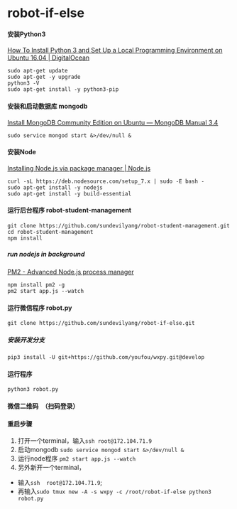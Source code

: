 # robot-if-else
#### 安装Python3
[How To Install Python 3 and Set Up a Local Programming Environment on Ubuntu 16.04 | DigitalOcean](https://www.digitalocean.com/community/tutorials/how-to-install-python-3-and-set-up-a-local-programming-environment-on-ubuntu-16-04)

```
sudo apt-get update
sudo apt-get -y upgrade
python3 -V
sudo apt-get install -y python3-pip

```

#### 安装和启动数据库  mongodb
[Install MongoDB Community Edition on Ubuntu — MongoDB Manual 3.4](https://docs.mongodb.com/manual/tutorial/install-mongodb-on-ubuntu/)

`sudo service mongod start &>/dev/null &`

#### 安装Node
[Installing Node.js via package manager | Node.js](https://nodejs.org/en/download/package-manager/#debian-and-ubuntu-based-linux-distributions)

```
curl -sL https://deb.nodesource.com/setup_7.x | sudo -E bash -
sudo apt-get install -y nodejs
sudo apt-get install -y build-essential
```

#### 运行后台程序 robot-student-management

```
git clone https://github.com/sundevilyang/robot-student-management.git
cd robot-student-management
npm install
```
##### run nodejs in background
[PM2 - Advanced Node.js process manager](http://pm2.keymetrics.io/)

```
npm install pm2 -g
pm2 start app.js --watch
```

#### 运行微信程序 robot.py

```
git clone https://github.com/sundevilyang/robot-if-else.git
```

 ##### 安装开发分支

```
pip3 install -U git+https://github.com/youfou/wxpy.git@develop
```

 #### 运行程序

```
python3 robot.py
```

#### 微信二维码　（扫码登录）

#### 重启步骤
1. 打开一个terminal，输入`ssh root@172.104.71.9`
2. 启动mongodb `sudo service mongod start &>/dev/null &`
3. 运行node程序 `pm2 start app.js --watch`
4. 另外新开一个terminal，
  - 输入`ssh  root@172.104.71.9`;
  - 再输入`sudo tmux new -A -s wxpy -c /root/robot-if-else python3 robot.py`
